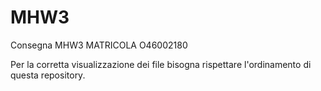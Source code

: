# MHW3

Consegna MHW3 MATRICOLA O46002180

Per la corretta visualizzazione dei file bisogna rispettare l'ordinamento di questa repository.
